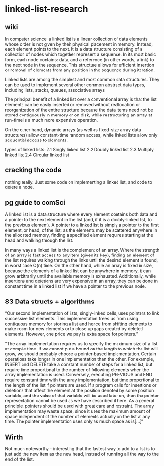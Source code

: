 # linked-list-research

## wiki

In computer science, a linked list is a linear collection of data elements whose order is not given by their physical placement in memory. Instead, each element points to the next. It is a data structure consisting of a collection of nodes which together represent a sequence. In its most basic form, each node contains: data, and a reference (in other words, a link) to the next node in the sequence. This structure allows for efficient insertion or removal of elements from any position in the sequence during iteration.


Linked lists are among the simplest and most common data structures. They can be used to implement several other common abstract data types, including lists, stacks, queues, associative arrays

The principal benefit of a linked list over a conventional array is that the list elements can be easily inserted or removed without reallocation or reorganization of the entire structure because the data items need not be stored contiguously in memory or on disk, while restructuring an array at run-time is a much more expensive operation.

On the other hand, dynamic arrays (as well as fixed-size array data structures) allow constant-time random access, while linked lists allow only sequential access to elements. 

types of linked lists: 
2.1	Singly linked list
2.2	Doubly linked list
2.3	Multiply linked list
2.4	Circular linked list


## cracking the code

nothing really. Just some code on implementing a linked list, and code to delete a node.

## pg guide to comSci

A linked list is a data structure where every element contains both data and a pointer to the next element in the list (and, if it is a doubly-linked list, to the previous element). A pointer to a linked list is simply a pointer to the first element, or head, of the list; as the elements may be scattered anywhere in the allocated memory, finding a specified element requires starting at the head and walking through the list. 

In many ways a linked list is the complement of an array. Where the strength of an array is fast access to any item (given its key), finding an element of the list requires walking through the links until the desired element is found, in worst case O(n) time. On the other hand, while an array is fixed in size, because the elements of a linked list can be
anywhere in memory, it can grow arbitrarily until the available memory is exhausted. Additionally, while insertions and deletions are very expensive in an array, they can be done in constant time in a linked list if we have a pointer to the previous node.

## 83 Data structs + algorithms
“Our second implementation of lists, singly-linked cells, uses pointers to link successive list elements. This implementation frees us from using contiguous memory for storing a list and hence from shifting elements to make room for new elements or to close up gaps created by deleted elements. However, one price we pay is extra space for pointers.”

“The array implementation requires us to specify the maximum size of a list at compile time. If we cannot put a bound on the length to which the list will grow, we should probably choose a pointer-based implementation.
Certain operations take longer in one implementation than the other. For example, INSERT and DELETE take a constant number of steps for a linked list, but require time proportional to the number of following elements when the array implementation is used. Conversely, executing PREVIOUS and END require constant time with the array implementation, but time proportional to the length of the list if pointers are used.
If a program calls for insertions or deletions that affect the element at the position denoted by some position variable, and the value of that variable will be used later on, then the pointer representation cannot be used as we have described it here. As a general principle, pointers should be used with great care and restraint.
The array implementation may waste space, since it uses the maximum amount of space independent of the number of elements actually on the list at any time. The pointer implementation uses only as much space as is[…]”

## Wirth 

Not much noteworthy - interesting that the fastest way to add to a list is to just add the new item as the new head, instead of runniing all the way to the end of the list. 




